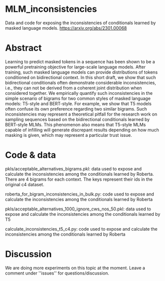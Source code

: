 # MLM_inconsistencies
Data and code for exposing the inconsistencies of conditionals learned by masked language models.
https://arxiv.org/abs/2301.00068

# Abstract


Learning to predict masked tokens in a sequence has been shown to be a powerful pretraining objective for large-scale language models. After training, such masked language models can provide distributions of tokens conditioned on bidirectional context. In this short draft, we show that such bidirectional conditionals often demonstrate considerable inconsistencies, i.e., they can not be derived from a coherent joint distribution when considered together. We empirically quantify such inconsistencies in the simple scenario of bigrams for two common styles of masked language models: T5-style and BERT-style. For example, we show that T5 models often confuse its own preference regarding two similar bigrams. Such inconsistencies may represent a theoretical pitfall for the research work on sampling sequences based on the bidirectional conditionals learned by BERT-style MLMs. This phenomenon also means that T5-style MLMs capable of infilling will generate discrepant results depending on how much masking is given, which may represent a particular trust issue.

# Code & data

pkls/acceptable_alternatives_bigrams.pkl: data used to expose and calculate the inconsistencies among the conditionals learned by Roberta. There are 4 bigrams for each context. The keys represent their ids in the original c4 dataset.

roberta_for_bigram_inconsistencies_in_bulk.py: code used to expose and calculate the inconsistencies among the conditionals learned by Roberta

pkls/acceptable_alternatives_1000_ignore_cws_nos_50.pkl: data used to expose and calculate the inconsistencies among the conditionals learned by T5

calculate_inconsistencies_t5_c4.py: code used to expose and calculate the inconsistencies among the conditionals learned by Roberta

# Discussion

We are doing more experiments on this topic at the moment. Leave a comment under ''issues'' for questions/discussion.

